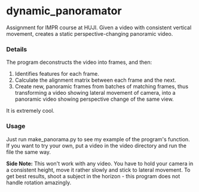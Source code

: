 # dynamic_panoramator
Assignment for IMPR course at HUJI.
Given a video with consistent vertical movement, creates a static perspective-changing panoramic video.

### Details

The program deconstructs the video into frames, and then:
1. Identifies features for each frame.
2. Calculate the alignment matrix between each frame and the next.
3. Create new, panoramic frames from batches of matching frames, thus transforming a video showing lateral movement of camera, into a panoramic video showing perspective change of the same view.

It is extremely cool.


### Usage

Just run make_panorama.py to see my example of the program's function.
If you want to try your own, put a video in the video directory and run the file the same way.

**Side Note:** This won't work with any video. You have to hold your camera in a consistent height, move it rather slowly and stick to lateral movement. To get best results, shoot a subject in the horizon - this program does not handle rotation amazingly.
